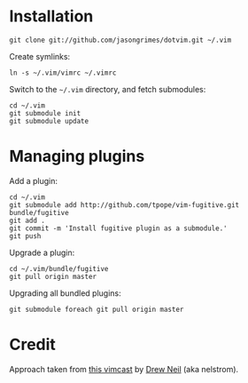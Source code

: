 Installation
============

    git clone git://github.com/jasongrimes/dotvim.git ~/.vim

Create symlinks:

    ln -s ~/.vim/vimrc ~/.vimrc 

Switch to the `~/.vim` directory, and fetch submodules:

    cd ~/.vim
    git submodule init
    git submodule update

Managing plugins
================

Add a plugin:

    cd ~/.vim
    git submodule add http://github.com/tpope/vim-fugitive.git bundle/fugitive 
    git add .
    git commit -m 'Install fugitive plugin as a submodule.'
    git push

Upgrade a plugin:

    cd ~/.vim/bundle/fugitive
    git pull origin master
 
Upgrading all bundled plugins:

    git submodule foreach git pull origin master

Credit
======

Approach taken from [this vimcast](http://vimcasts.org/episodes/synchronizing-plugins-with-git-submodules-and-pathogen/) by [Drew Neil](http://drewneil.com/) (aka nelstrom).
